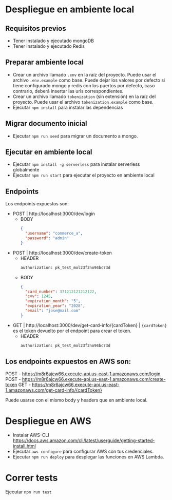 # Despliegue en ambiente local

## Requisitos previos

- Tener instalado y ejecutado mongoDB
- Tener instalado y ejecutado Redis

## Preparar ambiente local

- Crear un archivo llamado `.env` en la raíz del proyecto. Puede usar el archivo `.env.example` como base. Puede dejar los valores por defecto si tiene configurado mongo y redis con los puertos por defecto, caso contrario, deberá insertar las urls correspondientes.
- Crear un archivo llamado `tokenization` (sin extensión) en la raíz del proyecto. Puede usar el archivo `tokenization.example` como base.
- Ejecutar `npm install` para instalar las dependencias

## Migrar documento inicial

- Ejecutar `npm run seed` para migrar un documento a mongo.

## Ejecutar en ambiente local

- Ejecutar `npm install -g serverless` para instalar serverless globalmente
- Ejecutar `npm run start` para ejecutar el proyecto en ambiente local

## Endpoints

Los endpoints expuestos son:

- POST | http://localhost:3000/dev/login
  - BODY
    ```json
    {
      "username": "commerce_a",
      "password": "admin"
    }
    ```
- POST | http://localhost:3000/dev/create-token
  - HEADER
    ```sh
    authorization: pk_test_mol23f2no94bc73d
    ```
  - BODY
    ```json
    {
      "card_number": 371212121212122,
      "cvv": 1245,
      "expiration_month": "5",
      "expiration_year": "2028",
      "email": "jose@mail.com"
    }
    ```
- GET | http://localhost:3000/dev/get-card-info/{cardToken} | `{cardToken}` es el token devuelto por el endpoint para crear el token.
  - HEADER
    ```sh
    authorization: pk_test_mol23f2no94bc73d
    ```

## Los endpoints expuestos en AWS son:

POST - https://m8r6ajcw66.execute-api.us-east-1.amazonaws.com/login
POST - https://m8r6ajcw66.execute-api.us-east-1.amazonaws.com/create-token
GET - https://m8r6ajcw66.execute-api.us-east-1.amazonaws.com/get-card-info/{cardToken}

Puede usarse con el mismo body y headers que en ambiente local.

# Despliegue en AWS

- Instalar AWS-CLI https://docs.aws.amazon.com/cli/latest/userguide/getting-started-install.html
- Ejecutar `aws configure` para configurar AWS con tus credenciales.
- Ejecutar `npm run deploy` para desplegar las funciones en AWS Lambda.

# Correr tests

Ejecutar `npm run test`
